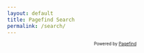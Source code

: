 ```yaml
---
layout: default
title: Pagefind Search
permalink: /search/
---
```

   
<link href="/pagefind/pagefind-ui.css" rel="stylesheet">
<script src="/pagefind/pagefind-ui.js"></script>
   
<div id="search"></div>
<p style="text-align: center; font-size: 0.7em">Powered by <a target="_blank" href="https://pagefind.app/">Pagefind</a></p>
   
<script>
    window.addEventListener('DOMContentLoaded', (event) => {
        new PagefindUI({ element: "#search", showSubResults: true });
    });
</script>
